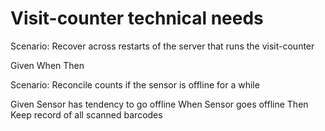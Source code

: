 # Visit-counter technical needs

Scenario: Recover across restarts of the server
that runs the visit-counter

  Given
  When
  Then

Scenario: Reconcile counts if the sensor is offline for a while

  Given
  Sensor has tendency to go offline
  When
  Sensor goes offline
  Then
  Keep record of all scanned barcodes
